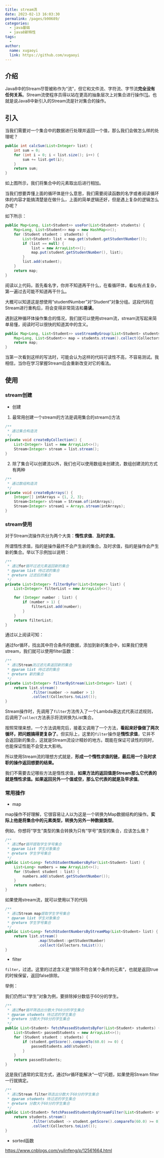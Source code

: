 ```yaml
---
title: stream流
date: 2023-02-13 16:03:30
permalink: /pages/b90689/
categories:
  - java基础
  - java8新特性
tags:
  - 
author: 
  name: xugaoyi
  link: https://github.com/xugaoyi
---
```

## 介绍

Java8中的Stream尽管被称作为“流”，但它和文件流、字符流、字节流**完全没有任何关系**。Stream流使程序员得以站在更高的抽象层次上对集合进行操作[[1\]](https://www.cnblogs.com/yulinfeng/p/12561664.html#fn1)。也就是说Java8中新引入的Stream流是针对集合的操作。



## 引入

当我们需要对一个集合中的数据进行处理并返回一个值，那么我们会做怎么样的处理呢？

```java
public int calcSum(List<Integer> list) {
    int sum = 0;
    for (int i = 0; i < list.size(); i++) {
        sum += list.get(i);
    }
    return sum;
}

```

如上图所示，我们将集合中的元素取出后进行相加。

当我们想要弄懂上面的循环体是什么意思，我们需要阅读函数的名字或者阅读循环体的内容才能搞清楚是在做什么，上面的简单逻辑还好，但是遇上复杂的逻辑怎么办呢？

如下所示：

```java
public Map<Long, List<Student>> useFor(List<Student> students) {
    Map<Long, List<Student>> map = new HashMap<>();
    for (Student student : students) {
        List<Student> list = map.get(student.getStudentNumber());
        if (list == null) {
            list = new ArrayList<>();
            map.put(student.getStudentNumber(), list);
        }
        list.add(student);
    }
    return map;
}
```

阅读以上代码，首先看名字，你并不知道再干什么，在看循环体，看似有点复杂，第一遍过去可能不知道再干什么。

大概可以知道这是想使用“studentNumber”对“Student”对象分组。这段代码在Stream进行重构后，将会变得非常简洁和**易读**。

遇到这种循环体操作集合的情况，我们就可以使用stream流，stream流写起来简单易懂，阅读时可以很快的知道其中的含义。

```java
public Map<Long, List<Student>> useStreamByGroup(List<Student> students) {
    Map<Long, List<Student>> map = students.stream().collect(Collectors.groupingBy(Student::getStudentNumber));
    return map;
}
```

当第一次看到这样的写法时，可能会认为这样的代码可读性不高，不容易测试。我相信，当你在学习掌握Stream后会重新改变对它的看法。

## 使用

### stream创建

- 创建

1. 最常用创建一个stream的方法是调用集合的stream()方法

```java
/**
 * 通过集合构造流
 */
private void createByCollection() {
    List<Integer> list = new ArrayList<>();
    Stream<Integer> stream = list.stream();
}
```

2. 除了集合可以创建流以外，我们也可以使用数组来创建流，数组创建流的方式有两种

```java
/**
 * 通过数组构造流
 */
private void createByArrays() {
    Integer[] intArrays = {1, 2, 3};
    Stream<Integer> stream = Stream.of(intArrays);
    Stream<Integer> stream1 = Arrays.stream(intArrays);
}
```

### stream使用

对于Stream流操作共分为两个大类：**惰性求值**、**及时求值**。

所谓惰性求值，指的是操作最终不会产生新的集合。及时求值，指的是操作会产生新的集合。举以下示例加以说明：

```java
/**
 * 通过for循环过滤元素返回新的集合
 * @param list 待过滤的集合
 * @return 过滤后的集合
 */
private List<Integer> filterByFor(List<Integer> list) {
    List<Integer> filterList = new ArrayList<>();

    for (Integer number : list) {
        if (number > 1) {
            filterList.add(number);
        }
    }
    return filterList;
}

```

通过以上阅读可知：

通过for循环，找出其中符合条件的数据，添加到新的集合中，如果我们使用stream，我们就可以使用filter函数：

```java
/**
 * 通过Stream流过滤元素返回新的集合
 * @param list 待过滤的集合
 * @return 新的集合
 */
private List<Integer> filterByStream(List<Integer> list) {
    return list.stream()
            .filter(number -> number > 1)
            .collect(Collectors.toList());
}
```

Stream操作时，先调用了`filter`方法传入了一个Lambda表达式代表过滤规则，后调用了`collect`方法表示将流转换为List集合。

按照常理来想，一个方法调用完后，接着又调用了一个方法，**看起来好像做了两次循环，把问题搞得更复杂了**。但实际上，这里的`filter`操作是**惰性求值**，它并不会返回新的集合，这就是Stream流设计精妙的地方。既能在保证可读性的同时，也能保证性能不会受太大影响。

所以使用Stream流的理想方式就是，**形成一个惰性求值的链，最后用一个及时求职的操作返回想要的结果。**



我们不需要去记哪些方法是惰性求值，**如果方法的返回值是Stream那么它代表的就是惰性求值。如果返回另外一个值或空，那么它代表的就是及早求值**。

### 常用操作

- map

map操作不好理解，它很容易让人以为这是一个转换为Map数据结构的操作。**实际上他是将集合中的元素类型，转换为另外一种数据类型**。

例如，你想将“学生”类型的集合转换为只有“学号”类型的集合，应该怎么做？

```java
/**
 * 通过for循环提取学生学号集合
 * @param list 学生对象集合
 * @return 学生学号集合
 */
public List<Long> fetchStudentNumbersByFor(List<Student> list) {
    List<Long> numbers = new ArrayList<>();
    for (Student student : list) {
        numbers.add(student.getStudentNumber());
    }
    return numbers;
}
```

如果使用stream流，就可以使用以下的代码

```java
/**
 * 通过Stream map提取学生学号集合
 * @param list 学生对象集合
 * @return 学生学号集合
 */
public List<Long> fetchStudentNumbersByStreamMap(List<Student> list) {
    return list.stream()
               .map(Student::getStudentNumber)
               .collect(Collectors.toList());
}
```



- filter

`filter`，过滤。这里的过滤含义是“排除不符合某个条件的元素”，也就是返回true的时候保留，返回false排除。

举例：

我们仍然以“学生”对象为例，要排除掉分数低于60分的学生。

```java
/**
 * 通过for循环筛选出分数大于60分的学生集合
 * @param students 待过滤的学生集合
 * @return 分数大于60分的学生集合
 */
public List<Student> fetchPassedStudentsByFor(List<Student> students) {
    List<Student> passedStudents = new ArrayList<>();
    for (Student student : students) {
        if (student.getScore().compareTo(60.0) >= 0) {
            passedStudents.add(student);
        }
    }
    return passedStudents;
}

```

这是我们通常的实现方式，通过for循环能解决“一切”问题，如果使用Stream filter一行就搞定。

```java
/**
 * 通过Stream filter筛选出分数大于60分的学生集合
 * @param students 待过滤的学生集合
 * @return 分数大于60分的学生集合
 */
public List<Student> fetchPassedStudentsByStreamFilter(List<Student> students) {
    return students.stream()
            .filter(student -> student.getScore().compareTo(60.0) >= 0)
            .collect(Collectors.toList());
}

```

- sorted函数









https://www.cnblogs.com/yulinfeng/p/12561664.html